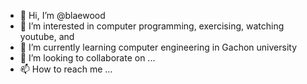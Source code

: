 - 👋 Hi, I’m @blaewood
- 👀 I’m interested in computer programming, exercising, watching youtube, and 
- 🌱 I’m currently learning computer engineering in Gachon university
- 💞️ I’m looking to collaborate on ...
- 📫 How to reach me ...

<!---
blaewood/blaewood is a ✨ special ✨ repository because its `README.md` (this file) appears on your GitHub profile.
You can click the Preview link to take a look at your changes.
--->
